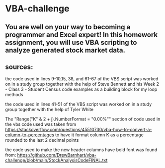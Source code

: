# VBA-challenge
## You are well on your way to becoming a programmer and Excel expert! In this homework assignment, you will use VBA scripting to analyze generated stock market data.

## sources:

the code used in lines 9-10,15, 38, and 61-67 of the VBS script was worked on in a study group together with the help of Steve Bennett and his Week 2 - Class 3 - Student Census code examples as a building block for my loop methods

the code used in lines 41-51 of the VBS script was worked on in a study group together with the help of Tyler White

The "Range("K" & 2 + j).NumberFormat = "0.00%"" section of code used in the vbs code used was taken from
https://stackoverflow.com/questions/45510730/vba-how-to-convert-a-column-to-percentages to have it format column K as a percentage rounded to the last 2 decimal points

the code used to make the new header columns have bold font was found from: https://github.com/DrewBarnhart/vba-challenge/blob/main/StockAnalysisCodeFINAL.txt